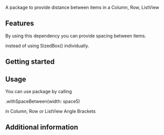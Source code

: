 <!--
This README describes the package. If you publish this package to pub.dev,
this README's contents appear on the landing page for your package.

For information about how to write a good package README, see the guide for
[writing package pages](https://dart.dev/tools/pub/writing-package-pages).

For general information about developing packages, see the Dart guide for
[creating packages](https://dart.dev/guides/libraries/create-packages)
and the Flutter guide for
[developing packages and plugins](https://flutter.dev/to/develop-packages).
-->

A package to provide distance between items in a Column, Row, ListView

## Features

By using this dependency you can provide spacing between items.

instead of using SizedBox() individually.

## Getting started

## Usage

You can use package by calling 

.withSpaceBetween(width: space5)

in Column, Row or ListView Angle Brackets

## Additional information

